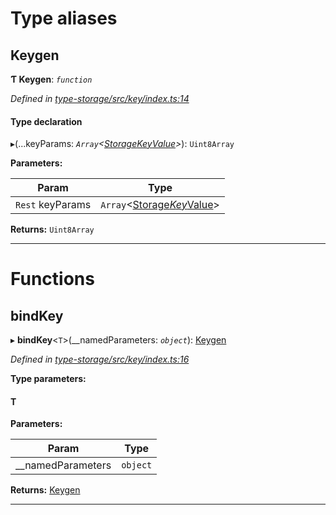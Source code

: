 

# Type aliases

<a id="keygen"></a>

##  Keygen

**Ƭ Keygen**: *`function`*

*Defined in [type-storage/src/key/index.ts:14](https://github.com/polkadot-js/api/blob/ef78f2a/packages/type-storage/src/key/index.ts#L14)*

#### Type declaration
▸(...keyParams: *`Array`<[Storage$Key$Value](_type_storage_src_types_d_.md#storage_key_value)>*): `Uint8Array`

**Parameters:**

| Param | Type |
| ------ | ------ |
| `Rest` keyParams | `Array`<[Storage$Key$Value](_type_storage_src_types_d_.md#storage_key_value)> |

**Returns:** `Uint8Array`

___

# Functions

<a id="bindkey"></a>

##  bindKey

▸ **bindKey**<`T`>(__namedParameters: *`object`*): [Keygen](_type_storage_src_key_index_.md#keygen)

*Defined in [type-storage/src/key/index.ts:16](https://github.com/polkadot-js/api/blob/ef78f2a/packages/type-storage/src/key/index.ts#L16)*

**Type parameters:**

#### T 
**Parameters:**

| Param | Type |
| ------ | ------ |
| __namedParameters | `object` |

**Returns:** [Keygen](_type_storage_src_key_index_.md#keygen)

___

